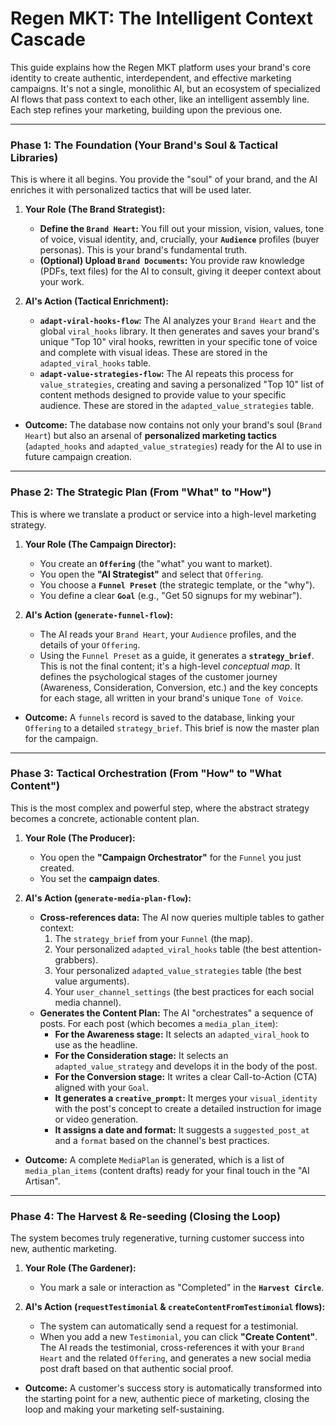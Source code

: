 # Regen MKT: The Intelligent Context Cascade

This guide explains how the Regen MKT platform uses your brand's core identity to create authentic, interdependent, and effective marketing campaigns. It's not a single, monolithic AI, but an ecosystem of specialized AI flows that pass context to each other, like an intelligent assembly line. Each step refines your marketing, building upon the previous one.

---

### **Phase 1: The Foundation (Your Brand's Soul & Tactical Libraries)**

This is where it all begins. You provide the "soul" of your brand, and the AI enriches it with personalized tactics that will be used later.

1.  **Your Role (The Brand Strategist):**
    *   **Define the `Brand Heart`:** You fill out your mission, vision, values, tone of voice, visual identity, and, crucially, your **`Audience`** profiles (buyer personas). This is your brand's fundamental truth.
    *   **(Optional) Upload `Brand Documents`:** You provide raw knowledge (PDFs, text files) for the AI to consult, giving it deeper context about your work.

2.  **AI's Action (Tactical Enrichment):**
    *   **`adapt-viral-hooks-flow`:** The AI analyzes your `Brand Heart` and the global `viral_hooks` library. It then generates and saves your brand's unique "Top 10" viral hooks, rewritten in your specific tone of voice and complete with visual ideas. These are stored in the `adapted_viral_hooks` table.
    *   **`adapt-value-strategies-flow`:** The AI repeats this process for `value_strategies`, creating and saving a personalized "Top 10" list of content methods designed to provide value to your specific audience. These are stored in the `adapted_value_strategies` table.

*   **Outcome:** The database now contains not only your brand's soul (`Brand Heart`) but also an arsenal of **personalized marketing tactics** (`adapted_hooks` and `adapted_value_strategies`) ready for the AI to use in future campaign creation.

---

### **Phase 2: The Strategic Plan (From "What" to "How")**

This is where we translate a product or service into a high-level marketing strategy.

1.  **Your Role (The Campaign Director):**
    *   You create an **`Offering`** (the "what" you want to market).
    *   You open the **"AI Strategist"** and select that `Offering`.
    *   You choose a **`Funnel Preset`** (the strategic template, or the "why").
    *   You define a clear **`Goal`** (e.g., "Get 50 signups for my webinar").

2.  **AI's Action (`generate-funnel-flow`):**
    *   The AI reads your `Brand Heart`, your `Audience` profiles, and the details of your `Offering`.
    *   Using the `Funnel Preset` as a guide, it generates a **`strategy_brief`**. This is not the final content; it's a high-level *conceptual map*. It defines the psychological stages of the customer journey (Awareness, Consideration, Conversion, etc.) and the key concepts for each stage, all written in your brand's unique `Tone of Voice`.

*   **Outcome:** A `funnels` record is saved to the database, linking your `Offering` to a detailed `strategy_brief`. This brief is now the master plan for the campaign.

---

### **Phase 3: Tactical Orchestration (From "How" to "What Content")**

This is the most complex and powerful step, where the abstract strategy becomes a concrete, actionable content plan.

1.  **Your Role (The Producer):**
    *   You open the **"Campaign Orchestrator"** for the `Funnel` you just created.
    *   You set the **campaign dates**.

2.  **AI's Action (`generate-media-plan-flow`):**
    *   **Cross-references data:** The AI now queries multiple tables to gather context:
        1.  The `strategy_brief` from your `Funnel` (the map).
        2.  Your personalized `adapted_viral_hooks` table (the best attention-grabbers).
        3.  Your personalized `adapted_value_strategies` table (the best value arguments).
        4.  Your `user_channel_settings` (the best practices for each social media channel).
    *   **Generates the Content Plan:** The AI "orchestrates" a sequence of posts. For each post (which becomes a `media_plan_item`):
        *   **For the Awareness stage:** It selects an `adapted_viral_hook` to use as the headline.
        *   **For the Consideration stage:** It selects an `adapted_value_strategy` and develops it in the body of the post.
        *   **For the Conversion stage:** It writes a clear Call-to-Action (CTA) aligned with your `Goal`.
        *   **It generates a `creative_prompt`:** It merges your `visual_identity` with the post's concept to create a detailed instruction for image or video generation.
        *   **It assigns a date and format:** It suggests a `suggested_post_at` and a `format` based on the channel's best practices.

*   **Outcome:** A complete `MediaPlan` is generated, which is a list of `media_plan_items` (content drafts) ready for your final touch in the "AI Artisan".

---

### **Phase 4: The Harvest & Re-seeding (Closing the Loop)**

The system becomes truly regenerative, turning customer success into new, authentic marketing.

1.  **Your Role (The Gardener):**
    *   You mark a sale or interaction as "Completed" in the **`Harvest Circle`**.

2.  **AI's Action (`requestTestimonial` & `createContentFromTestimonial` flows):**
    *   The system can automatically send a request for a testimonial.
    *   When you add a new `Testimonial`, you can click **"Create Content"**. The AI reads the testimonial, cross-references it with your `Brand Heart` and the related `Offering`, and generates a new social media post draft based on that authentic social proof.

*   **Outcome:** A customer's success story is automatically transformed into the starting point for a new, authentic piece of marketing, closing the loop and making your marketing self-sustaining.